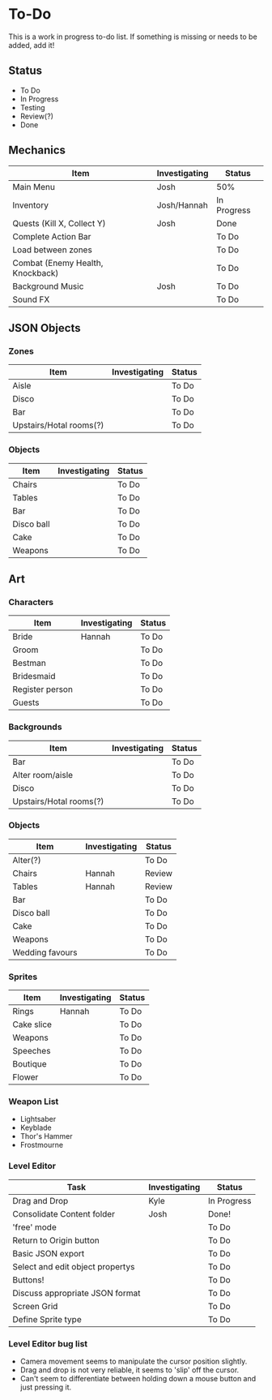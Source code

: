# To-Do
This is a work in progress to-do list. If something is missing or needs to be added, add it! 

## Status
- To Do
- In Progress
- Testing
- Review(?)
- Done

## Mechanics
Item | Investigating | Status 
--- | --- | ---
Main Menu | Josh | 50%
Inventory | Josh/Hannah |  In Progress
Quests (Kill X, Collect Y) | Josh | Done
Complete Action Bar |  | To Do
Load between zones |  | To Do
Combat (Enemy Health, Knockback) |  | To Do
Background Music | Josh | To Do
Sound FX |  | To Do

## JSON Objects
### Zones
Item | Investigating | Status 
--- | --- | ---
Aisle |  | To Do
Disco |  | To Do
Bar |  | To Do
Upstairs/Hotal rooms(?) |  | To Do

### Objects
Item | Investigating | Status 
--- | --- | ---
Chairs |  | To Do
Tables |  | To Do
Bar |  | To Do
Disco ball |  | To Do
Cake |  | To Do
Weapons |  | To Do

## Art
### Characters
Item | Investigating | Status 
--- | --- | ---
Bride | Hannah | To Do
Groom |  | To Do
Bestman |  | To Do
Bridesmaid |  | To Do
Register person |  | To Do
Guests |  | To Do

### Backgrounds
Item | Investigating | Status 
--- | --- | ---
Bar |  | To Do
Alter room/aisle |  | To Do
Disco |  | To Do
Upstairs/Hotal rooms(?) |  | To Do

### Objects
Item | Investigating | Status 
--- | --- | ---
Alter(?) |  | To Do
Chairs | Hannah | Review
Tables | Hannah | Review
Bar |  | To Do
Disco ball |  | To Do
Cake |  | To Do
Weapons |  | To Do
Wedding favours |  | To Do

### Sprites
Item | Investigating | Status 
--- | --- | ---
Rings | Hannah | To Do
Cake slice |  | To Do
Weapons |  | To Do
Speeches |  | To Do
Boutique |  | To Do
Flower |  | To Do

### Weapon List
- Lightsaber
- Keyblade
- Thor's Hammer
- Frostmourne

### Level Editor
Task | Investigating | Status
--- | --- | ---
Drag and Drop | Kyle | In Progress
Consolidate Content folder | Josh | Done!
'free' mode |  | To Do
Return to Origin button |  | To Do
Basic JSON export |  | To Do
Select and edit object propertys |  | To Do
Buttons! |  | To Do
Discuss appropriate JSON format |  | To Do
Screen Grid |  | To Do
Define Sprite type |  | To Do

### Level Editor bug list
- Camera movement seems to manipulate the cursor position slightly.
- Drag and drop is not very reliable, it seems to 'slip' off the cursor.
- Can't seem to differentiate between holding down a mouse button and just pressing it.
